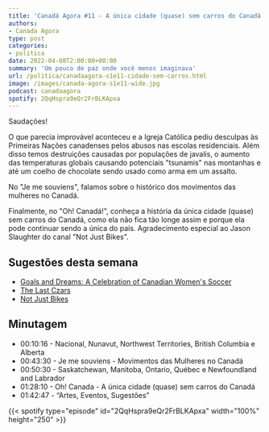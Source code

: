 ```yaml
---
title: 'Canadá Agora #11 - A única cidade (quase) sem carros do Canadá'
authors:
- Canada Agora
type: post
categories:
- politica
date: 2022-04-08T2:00:00+00:00
summary: 'Um pouco de paz onde você menos imaginava'
url: /politica/canadaagora-s1e11-cidade-sem-carros.html
image: /images/canada-agora-s1e11-wide.jpg
podcast: canadaagora
spotify: 2QqHspra9eQr2FrBLKApxa
---
```


Saudações!

O que parecia improvável aconteceu e a Igreja Católica pediu desculpas às Primeiras Nações canadenses pelos abusos nas escolas residenciais. Além disso temos destruições causadas por populações de javalis, o aumento das temperaturas globais causando potenciais "tsunamis" nas montanhas e até um coelho de chocolate sendo usado como arma em um assalto.

No "Je me souviens", falamos sobre o histórico dos movimentos das mulheres no Canadá.

Finalmente, no "Oh! Canadá!", conheça a história da única cidade (quase) sem carros do Canadá, como ela não fica tão longe assim e porque ela pode continuar sendo a única do país. Agradecimento especial ao Jason Slaughter do canal "Not Just Bikes".

## Sugestões desta semana
- [Goals and Dreams: A Celebration of Canadian Women's Soccer](https://harbourpublishing.com/products/9780889712058)
- [The Last Czars](https://www.imdb.com/title/tt7949606/)
- [Not Just Bikes](https://www.youtube.com/channel/UC0intLFzLaudFG-xAvUEO-A)

## Minutagem

- 00:10:16 - Nacional, Nunavut, Northwest Territories, British Columbia e Alberta
- 00:43:30 - Je me souviens - Movimentos das Mulheres no Canadá
- 00:50:30 - Saskatchewan, Manitoba, Ontario, Québec e Newfoundland and Labrador
- 01:28:10 - Oh! Canada - A única cidade (quase) sem carros do Canadá
- 01:42:47 - “Artes, Eventos, Sugestões”

{{< spotify type="episode" id="2QqHspra9eQr2FrBLKApxa" width="100%" height="250" >}}
